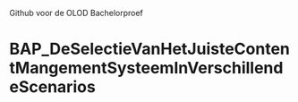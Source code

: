 Github voor de OLOD Bachelorproef
# BAP_DeSelectieVanHetJuisteContentMangementSysteemInVerschillendeScenarios
